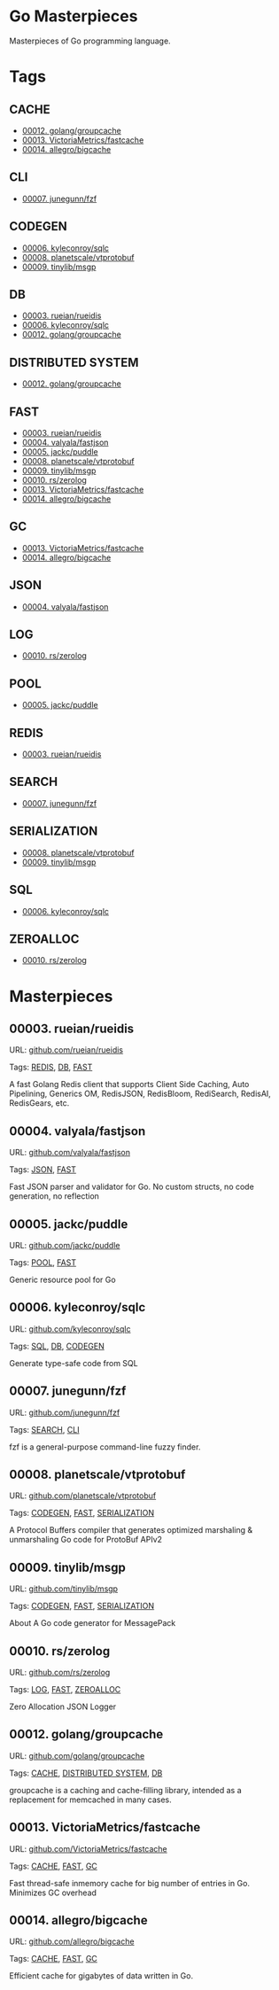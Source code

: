 # Go Masterpieces

Masterpieces of Go programming language.

# Tags

## CACHE

* [00012. golang/groupcache](#00012-golanggroupcache)
* [00013. VictoriaMetrics/fastcache](#00013-victoriametricsfastcache)
* [00014. allegro/bigcache](#00014-allegrobigcache)


## CLI

* [00007. junegunn/fzf](#00007-junegunnfzf)


## CODEGEN

* [00006. kyleconroy/sqlc](#00006-kyleconroysqlc)
* [00008. planetscale/vtprotobuf](#00008-planetscalevtprotobuf)
* [00009. tinylib/msgp](#00009-tinylibmsgp)


## DB

* [00003. rueian/rueidis](#00003-rueianrueidis)
* [00006. kyleconroy/sqlc](#00006-kyleconroysqlc)
* [00012. golang/groupcache](#00012-golanggroupcache)


## DISTRIBUTED SYSTEM

* [00012. golang/groupcache](#00012-golanggroupcache)


## FAST

* [00003. rueian/rueidis](#00003-rueianrueidis)
* [00004. valyala/fastjson](#00004-valyalafastjson)
* [00005. jackc/puddle](#00005-jackcpuddle)
* [00008. planetscale/vtprotobuf](#00008-planetscalevtprotobuf)
* [00009. tinylib/msgp](#00009-tinylibmsgp)
* [00010. rs/zerolog](#00010-rszerolog)
* [00013. VictoriaMetrics/fastcache](#00013-victoriametricsfastcache)
* [00014. allegro/bigcache](#00014-allegrobigcache)


## GC

* [00013. VictoriaMetrics/fastcache](#00013-victoriametricsfastcache)
* [00014. allegro/bigcache](#00014-allegrobigcache)


## JSON

* [00004. valyala/fastjson](#00004-valyalafastjson)


## LOG

* [00010. rs/zerolog](#00010-rszerolog)


## POOL

* [00005. jackc/puddle](#00005-jackcpuddle)


## REDIS

* [00003. rueian/rueidis](#00003-rueianrueidis)


## SEARCH

* [00007. junegunn/fzf](#00007-junegunnfzf)


## SERIALIZATION

* [00008. planetscale/vtprotobuf](#00008-planetscalevtprotobuf)
* [00009. tinylib/msgp](#00009-tinylibmsgp)


## SQL

* [00006. kyleconroy/sqlc](#00006-kyleconroysqlc)


## ZEROALLOC

* [00010. rs/zerolog](#00010-rszerolog)




# Masterpieces

## 00003. rueian/rueidis

URL: [github.com/rueian/rueidis](https://github.com/rueian/rueidis)

Tags: [REDIS](#redis), [DB](#db), [FAST](#fast)

A fast Golang Redis client that supports Client Side Caching, Auto Pipelining, Generics OM, RedisJSON, RedisBloom, RediSearch, RedisAI, RedisGears, etc.



## 00004. valyala/fastjson

URL: [github.com/valyala/fastjson](https://github.com/valyala/fastjson)

Tags: [JSON](#json), [FAST](#fast)

Fast JSON parser and validator for Go. No custom structs, no code generation, no reflection



## 00005. jackc/puddle

URL: [github.com/jackc/puddle](https://github.com/jackc/puddle)

Tags: [POOL](#pool), [FAST](#fast)

Generic resource pool for Go



## 00006. kyleconroy/sqlc

URL: [github.com/kyleconroy/sqlc](https://github.com/kyleconroy/sqlc)

Tags: [SQL](#sql), [DB](#db), [CODEGEN](#codegen)

Generate type-safe code from SQL



## 00007. junegunn/fzf

URL: [github.com/junegunn/fzf](https://github.com/junegunn/fzf)

Tags: [SEARCH](#search), [CLI](#cli)

fzf is a general-purpose command-line fuzzy finder.



## 00008. planetscale/vtprotobuf

URL: [github.com/planetscale/vtprotobuf](https://github.com/planetscale/vtprotobuf)

Tags: [CODEGEN](#codegen), [FAST](#fast), [SERIALIZATION](#serialization)

A Protocol Buffers compiler that generates optimized marshaling & unmarshaling Go code for ProtoBuf APIv2



## 00009. tinylib/msgp

URL: [github.com/tinylib/msgp](https://github.com/tinylib/msgp)

Tags: [CODEGEN](#codegen), [FAST](#fast), [SERIALIZATION](#serialization)

About A Go code generator for MessagePack



## 00010. rs/zerolog

URL: [github.com/rs/zerolog](https://github.com/rs/zerolog)

Tags: [LOG](#log), [FAST](#fast), [ZEROALLOC](#zeroalloc)

Zero Allocation JSON Logger



## 00012. golang/groupcache

URL: [github.com/golang/groupcache](https://github.com/golang/groupcache)

Tags: [CACHE](#cache), [DISTRIBUTED SYSTEM](#distributed-system), [DB](#db)

groupcache is a caching and cache-filling library, intended as a replacement for memcached in many cases.



## 00013. VictoriaMetrics/fastcache

URL: [github.com/VictoriaMetrics/fastcache](https://github.com/VictoriaMetrics/fastcache)

Tags: [CACHE](#cache), [FAST](#fast), [GC](#gc)

Fast thread-safe inmemory cache for big number of entries in Go. Minimizes GC overhead



## 00014. allegro/bigcache

URL: [github.com/allegro/bigcache](https://github.com/allegro/bigcache)

Tags: [CACHE](#cache), [FAST](#fast), [GC](#gc)

Efficient cache for gigabytes of data written in Go.




